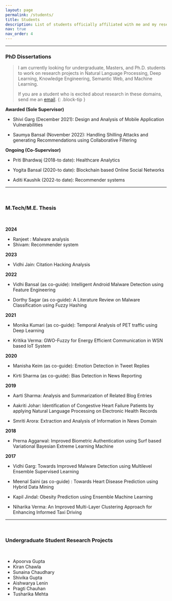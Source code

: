 ```yaml
---
layout: page
permalink: /students/
title: Students
description: List of students officially affiliated with me and my research group
nav: true
nav_order: 4
---
```


---
### PhD Dissertations

> I am currently looking for undergraduate, Masters, and Ph.D. students to work on research projects in Natural Language Processing, Deep Learning, Knowledge Engineering,  Semantic Web,  and Machine Learning.
>
> If you are a student who is excited about research in these domains,  send me an [email](mailto:niyatibaliyan@nitkkr.ac.in).
{: .block-tip }

**Awarded (Sole Supervisor)**

- Shivi Garg  (December 2021): Design and Analysis of Mobile Application Vulnerabilities

- Saumya Bansal (November 2022): Handling Shilling Attacks and generating Recommendations using Collaborative Filtering

**Ongoing (Co-Supervisor)**

- Priti Bhardwaj (2018-to date): Healthcare Analytics

- Yogita Bansal  (2020-to date): Blockchain based Online Social Networks

- Aditi Kaushik (2022-to date): Recommender systems

---
<br>

### M.Tech/M.E. Thesis

<br>

**2024**

- Ranjeet : Malware analysis
- Shivam: Recommender system

**2023**

- Vidhi Jain: Citation Hacking Analysis

**2022**

- Vidhi Bansal (as co-guide): Intelligent Android Malware Detection using Feature Engineering 

- Dorthy Sagar (as co-guide): A Literature Review on Malware  Classification using Fuzzy Hashing

**2021**

- Monika Kumari (as co-guide): Temporal Analysis of PET traffic using Deep Learning

- Kritika Verma: GWO-Fuzzy for Energy Efficient Communication in WSN based IoT System

**2020** 

- Manisha Keim (as co-guide): Emotion Detection in Tweet Replies

- Kirti Sharma (as co-guide): Bias Detection in News Reporting

**2019**

- Aarti Sharma: Analysis and Summarization of Related Blog Entries 

- Aakriti Johar: Identification of Congestive Heart Failure Patients by applying Natural Language Processing on Electronic Health Records

- Smriti Arora: Extraction and Analysis of Information in News Domain 

**2018** 

- Prerna Aggarwal: Improved Biometric Authentication using Surf based Variational Bayesian Extreme Learning Machine

**2017** 

- Vidhi Garg: Towards Improved Malware Detection using Multilevel Ensemble Supervised Learning

- Meenal Saini (as co-guide) : Towards Heart Disease Prediction using Hybrid Data  Mining

- Kapil Jindal: Obesity Prediction using Ensemble Machine Learning

- Niharika Verma:  An Improved Multi-Layer Clustering Approach for Enhancing Informed Taxi Driving

--- 
<br>

### Undergraduate Student Research Projects

<br>

- Apoorva Gupta
- Kiran Chawla
- Sunaina Chaudhary
- Shivika Gupta
- Aishwarya Lenin
- Pragti Chauhan
- Tusharika Mehta

